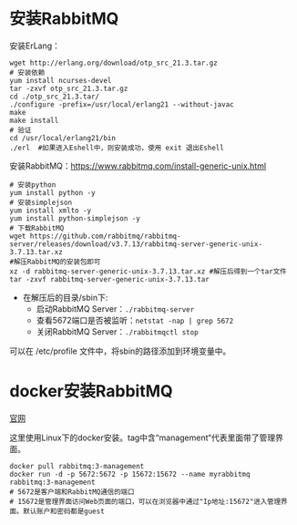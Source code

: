 # 安装RabbitMQ

安装ErLang：

```shell
wget http://erlang.org/download/otp_src_21.3.tar.gz
# 安装依赖
yum install ncurses-devel
tar -zxvf otp_src_21.3.tar.gz
cd ./otp_src_21.3.tar/
./configure -prefix=/usr/local/erlang21 --without-javac
make
make install
# 验证
cd /usr/local/erlang21/bin
./erl  #如果进入Eshell中，则安装成功，使用 exit 退出Eshell
```

安装RabbitMQ：https://www.rabbitmq.com/install-generic-unix.html

```shell
# 安装python
yum install python -y
# 安装simplejson
yum install xmlto -y
yum install python-simplejson -y
# 下载RabbitMQ
wget https://github.com/rabbitmq/rabbitmq-server/releases/download/v3.7.13/rabbitmq-server-generic-unix-3.7.13.tar.xz
#解压RabbitMQ的安装包即可
xz -d rabbitmq-server-generic-unix-3.7.13.tar.xz #解压后得到一个tar文件
tar -zxvf rabbitmq-server-generic-unix-3.7.13.tar
```

- 在解压后的目录/sbin下:
  - 启动RabbitMQ Server：`./rabbitmq-server`
  - 查看5672端口是否被监听：`netstat -nap | grep 5672`
  - 关闭RabbitMQ Server：`./rabbitmqctl stop`

可以在 /etc/profile 文件中，将sbin的路径添加到环境变量中。

# docker安装RabbitMQ

[官网](https://www.rabbitmq.com/download.html)

这里使用Linux下的docker安装。tag中含“management“代表里面带了管理界面。

```shell
docker pull rabbitmq:3-management
docker run -d -p 5672:5672 -p 15672:15672 --name myrabbitmq rabbitmq:3-management
# 5672是客户端和RabbitMQ通信的端口
# 15672是管理界面访问Web页面的端口，可以在浏览器中通过"Ip地址:15672"进入管理界面。默认账户和密码都是guest
```


